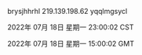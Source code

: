 brysjhhrhl 219.139.198.62 yqqlmgsycl

2022年 07月 18日 星期一 23:00:02 CST

2022年 07月 18日 星期一 15:00:02 GMT
